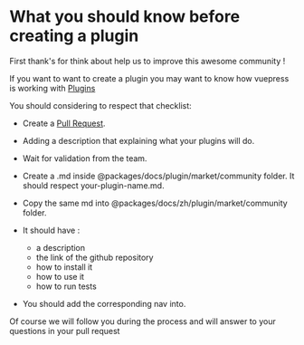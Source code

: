 # What you should know before creating a plugin

<Bit />

First thank's for think about help us to improve this awesome community !

If you want to want to create a plugin you may want to know how vuepress is working with [Plugins](/plugin/)

You should considering to respect that checklist:

- Create a [Pull Request](https://github.com/vuejs/vuepress/pulls).
- Adding a description that explaining what your plugins will do.
- Wait for validation from the team.
- Create a .md inside @packages/docs/plugin/market/community folder. It should respect your-plugin-name.md.
- Copy the same md into @packages/docs/zh/plugin/market/community folder.
- It should have :
  - a description
  - the link of the github repository
  - how to install it
  - how to use it
  - how to run tests

- You should add the corresponding nav into.


Of course we will follow you during the process and will answer to your questions in your pull request
